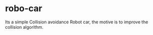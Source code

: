 # robo-car
Its a simple Collision avoidance Robot car, the motive is to improve the collision algorithm.
